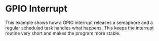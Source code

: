 # GPIO Interrupt

This example shows how a GPIO interrupt releases a semaphore and a regular  scheduled task handles what happens. This keeps the interrupt routine very short and makes the program more stable.
